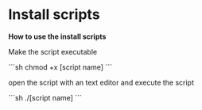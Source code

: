 # Install scripts

**How to use the install scripts**

Make the script executable

´´´sh
chmod +x [script name]
´´´

open the script with an text editor and execute the script

´´´sh
./[script name]
´´´

